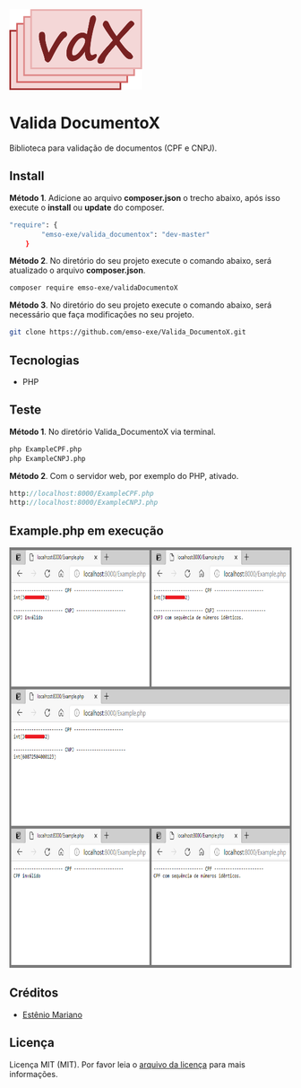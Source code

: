 <img src="valida_documentox.png" alt="" width="237" height="144"> 

# Valida DocumentoX

Biblioteca para validação de documentos (CPF e CNPJ).

## Install

**Método 1**. Adicione ao arquivo **composer.json** o trecho abaixo, após isso execute o **install** ou **update** do composer.
```bash
"require": {
        "emso-exe/valida_documentox": "dev-master"
    }
```

**Método 2**. No diretório do seu projeto execute o comando abaixo, será atualizado o arquivo **composer.json**.
```bash 
composer require emso-exe/validaDocumentoX
```

**Método 3**. No diretório do seu projeto execute o comando abaixo, será necessário que faça modificações no seu projeto.
```bash
git clone https://github.com/emso-exe/Valida_DocumentoX.git
```

## Tecnologias

- PHP

## Teste

**Método 1**. No diretório Valida_DocumentoX via terminal.
```bash
php ExampleCPF.php
php ExampleCNPJ.php
```
**Método 2**. Com o servidor web, por exemplo do PHP, ativado.
```php
http://localhost:8000/ExampleCPF.php
http://localhost:8000/ExampleCNPJ.php
```

## Example.php em execução

<img src="imagem_valida_documentox.png" alt="" width="750" height="750"> 

## Créditos

- [Estênio Mariano](https://github.com/emso-exe)

## Licença

Licença MIT (MIT). Por favor leia o [arquivo da licença](LICENSE.md) para mais informações.
